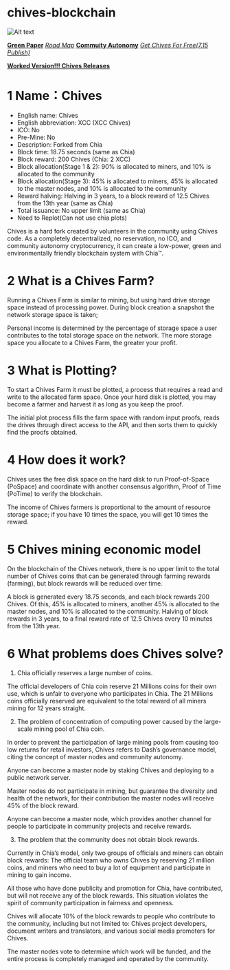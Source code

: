 # chives-blockchain

![Alt text](http://www.chivescoin.org/wp-content/uploads/2021/06/cropped-Chives_logo_small.png)

[**Green Paper**](https://github.com/HiveProject2021/chives-blockchain/wiki/The-Chives-Network-Blockchain)
[*Road Map*](https://www.chivescoin.org/roadmap/)
[**Commuity Autonomy**](https://www.chivescoin.org/community/)
[*Get Chives For Free(7.15 Publish)*](https://game.chivescoin.org/)

[**Worked Version!!! Chives Releases**](https://github.com/HiveProject2021/chives-blockchain/releases)

# 1 Name：Chives
* English name: Chives
* English abbreviation: XCC (XCC Chives)
* ICO: No
* Pre-Mine: No
* Description: Forked from Chia
* Block time: 18.75 seconds (same as Chia)
* Block reward: 200 Chives (Chia: 2 XCC)
* Block allocation(Stage 1 & 2): 90% is allocated to miners, and 10% is allocated to the community
* Block allocation(Stage 3): 45% is allocated to miners, 45% is allocated to the master nodes, and 10% is allocated to the community
* Reward halving: Halving in 3 years, to a block reward of 12.5 Chives from the 13th year (same as Chia)
* Total issuance: No upper limit (same as Chia)
* Need to Replot(Can not use chia plots)

Chives is a hard fork created by volunteers in the community using Chives code. As a completely decentralized, no reservation, no ICO, and community autonomy cryptocurrency, it can create a low-power, green and environmentally friendly blockchain system with Chia™.

# 2 What is a Chives Farm?
Running a Chives Farm is similar to mining, but using hard drive storage space instead of processing power. During block creation a snapshot the network storage space is taken;

Personal income is determined by the percentage of storage space a user contributes to the total storage space on the network. The more storage space you allocate to a Chives Farm, the greater your profit.

# 3 What is Plotting?
To start a Chives Farm it must be plotted, a process that requires a read and write to the allocated farm space. Once your hard disk is plotted, you may become a farmer and harvest it as long as you keep the proof.

The initial plot process fills the farm space with random input proofs, reads the drives through direct access to the API, and then sorts them to quickly find the proofs obtained.

# 4 How does it work?
Chives uses the free disk space on the hard disk to run Proof-of-Space (PoSpace) and coordinate with another consensus algorithm, Proof of Time (PoTime) to verify the blockchain.

The income of Chives farmers is proportional to the amount of resource storage space; if you have 10 times the space, you will get 10 times the reward.

# 5 Chives mining economic model
On the blockchain of the Chives network, there is no upper limit to the total number of Chives coins that can be generated through farming rewards (farming), but block rewards will be reduced over time.

A block is generated every 18.75 seconds, and each block rewards 200 Chives. Of this, 45% is allocated to miners, another 45% is allocated to the master nodes, and 10% is allocated to the community. Halving of block rewards in 3 years, to a final reward rate of 12.5 Chives every 10 minutes from the 13th year.

# 6 What problems does Chives solve?
1) Chia officially reserves a large number of coins.

The official developers of Chia coin reserve 21 Millions coins for their own use, which is unfair to everyone who participates in Chia. The 21 Millions coins officially reserved are equivalent to the total reward of all miners mining for 12 years straight.

2) The problem of concentration of computing power caused by the large-scale mining pool of Chia coin.

In order to prevent the participation of large mining pools from causing too low returns for retail investors, Chives refers to Dash’s governance model, citing the concept of master nodes and community autonomy.

Anyone can become a master node by staking Chives and deploying to a public network server.

Master nodes do not participate in mining, but guarantee the diversity and health of the network, for their contribution the master nodes will receive 45% of the block reward.

Anyone can become a master node, which provides another channel for people to participate in community projects and receive rewards.

3) The problem that the community does not obtain block rewards.

Currently in Chia’s model, only two groups of officials and miners can obtain block rewards: The official team who owns Chives by reserving 21 million coins, and miners who need to buy a lot of equipment and participate in mining to gain income.

All those who have done publicity and promotion for Chia, have contributed, but will not receive any of the block rewards. This situation violates the spirit of community participation in fairness and openness.

Chives will allocate 10% of the block rewards to people who contribute to the community, including but not limited to: Chives project developers, document writers and translators, and various social media promoters for Chives.

The master nodes vote to determine which work will be funded, and the entire process is completely managed and operated by the community.
